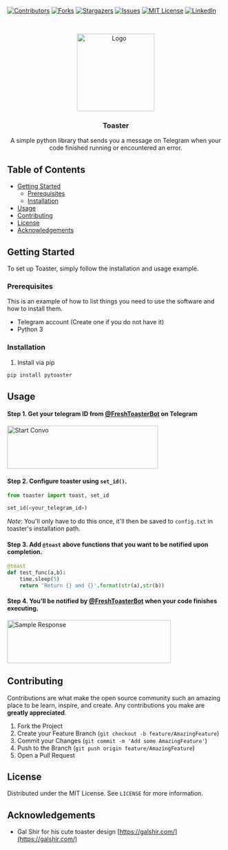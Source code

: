 <!-- PROJECT SHIELDS -->
<!--
*** I'm using markdown "reference style" links for readability.
*** Reference links are enclosed in brackets [ ] instead of parentheses ( ).
*** See the bottom of this document for the declaration of the reference variables
*** for contributors-url, forks-url, etc. This is an optional, concise syntax you may use.
*** https://www.markdownguide.org/basic-syntax/#reference-style-links
-->
[![Contributors][contributors-shield]][contributors-url]
[![Forks][forks-shield]][forks-url]
[![Stargazers][stars-shield]][stars-url]
[![Issues][issues-shield]][issues-url]
[![MIT License][license-shield]][license-url]
[![LinkedIn][linkedin-shield]][linkedin-url]



<!-- PROJECT LOGO -->
<br />
<p align="center">
  <a href="https://github.com/zhunhung/toaster">
    <img src="https://raw.githubusercontent.com/zhunhung/toaster/master/images/toaster_image.jpg" alt="Logo" width="180" height="180">
  </a>

  <h3 align="center">Toaster</h3>

  <p align="center">
    A simple python library that sends you a message on Telegram when your code finished running or encountered an error.
    <br />
  </p>
</p>



<!-- TABLE OF CONTENTS -->
## Table of Contents


* [Getting Started](#getting-started)
  * [Prerequisites](#prerequisites)
  * [Installation](#installation)
* [Usage](#usage)
* [Contributing](#contributing)
* [License](#license)
* [Acknowledgements](#acknowledgements)


<!-- GETTING STARTED -->
## Getting Started

To set up Toaster, simply follow the installation and usage example.

### Prerequisites

This is an example of how to list things you need to use the software and how to install them.
* Telegram account (Create one if you do not have it)
* Python 3

### Installation
 
1. Install via pip
```sh
pip install pytoaster
```


<!-- USAGE EXAMPLES -->
## Usage

#### Step 1. Get your telegram ID from [@FreshToasterBot](http://t.me/freshtoasterbot) on Telegram  
<img src="https://raw.githubusercontent.com/zhunhung/toaster/master/images/start_convo.jpg" alt="Start Convo" width="350" height="100">

#### Step 2. Configure toaster using `set_id()`.
```python
from toaster import toast, set_id

set_id(<your_telegram_id>)
```  
*Note*: You'll only have to do this once, it'll then be saved to `config.txt` in toaster's installation path.

#### Step 3. Add `@toast` above functions that you want to be notified upon completion.
```python
@toast
def test_func(a,b):
    time.sleep(5)
    return 'Return {} and {}'.format(str(a),str(b))
```

#### Step 4. You'll be notified by [@FreshToasterBot](http://t.me/freshtoasterbot) when your code finishes executing. 
<img src="https://raw.githubusercontent.com/zhunhung/toaster/master/images/sample_response.jpg" alt="Sample Response" width="380" height="100">


<!-- CONTRIBUTING -->
## Contributing

Contributions are what make the open source community such an amazing place to be learn, inspire, and create. Any contributions you make are **greatly appreciated**.

1. Fork the Project
2. Create your Feature Branch (`git checkout -b feature/AmazingFeature`)
3. Commit your Changes (`git commit -m 'Add some AmazingFeature'`)
4. Push to the Branch (`git push origin feature/AmazingFeature`)
5. Open a Pull Request



<!-- LICENSE -->
## License

Distributed under the MIT License. See `LICENSE` for more information.

<!-- ACKNOWLEDGEMENTS -->
## Acknowledgements

* Gal Shir for his cute toaster design [https://galshir.com/](https://galshir.com/)


<!-- MARKDOWN LINKS & IMAGES -->
<!-- https://www.markdownguide.org/basic-syntax/#reference-style-links -->
[contributors-shield]: https://img.shields.io/github/contributors/zhunhung/toaster.svg?style=flat-square
[contributors-url]: https://github.com/zhunhung/toaster/graphs/contributors
[forks-shield]: https://img.shields.io/github/forks/zhunhung/toaster.svg?style=flat-square
[forks-url]: https://github.com/zhunhung/toaster/network/members
[stars-shield]: https://img.shields.io/github/stars/zhunhung/toaster.svg?style=flat-square
[stars-url]: https://github.com/zhunhung/toaster/stargazers
[issues-shield]: https://img.shields.io/github/issues/zhunhung/toaster.svg?style=flat-square
[issues-url]: https://github.com/zhunhung/toaster/issues
[license-shield]: https://img.shields.io/github/license/zhunhung/toaster.svg?style=flat-square
[license-url]: https://github.com/zhunhung/toaster/blob/master/LICENSE.txt
[linkedin-shield]: https://img.shields.io/badge/-LinkedIn-black.svg?style=flat-square&logo=linkedin&colorB=555
[linkedin-url]: https://www.linkedin.com/in/zhunhung/
[product-screenshot]: https://github.com/zhunhung/toaster/blob/master/images/toaster_image.jpg
